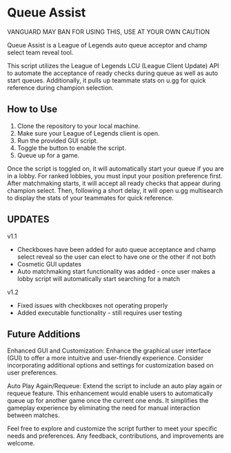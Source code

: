 # Queue Assist

VANGUARD MAY BAN FOR USING THIS, USE AT YOUR OWN CAUTION

Queue Assist is a League of Legends auto queue acceptor and champ select team reveal tool.  

This script utilizes the League of Legends LCU (League Client Update) API to automate the acceptance of ready checks during queue as well as auto start queues. Additionally, it pulls up teammate stats on u.gg for quick reference during champion selection.

## How to Use

1. Clone the repository to your local machine.
2. Make sure your League of Legends client is open.
3. Run the provided GUI script.
4. Toggle the button to enable the script.
5. Queue up for a game.

Once the script is toggled on, it will automatically start your queue if you are in a lobby. For ranked lobbies, you must input your position preference first. After matchmaking starts, it will accept all ready checks that appear during champion select. Then, following a short delay, it will open u.gg multisearch to display the stats of your teammates for quick reference.

## UPDATES 
v1.1 
- Checkboxes have been added for auto queue acceptance and champ select reveal so the user can elect to have one or the other if not both
- Cosmetic GUI updates
- Auto matchmaking start functionality was added - once user makes a lobby script will automatically start searching for a match

v1.2 
- Fixed issues with checkboxes not operating properly
- Added executable functionality - still requires user testing

## Future Additions
Enhanced GUI and Customization: Enhance the graphical user interface (GUI) to offer a more intuitive and user-friendly experience. Consider incorporating additional options and settings for customization based on user preferences.

Auto Play Again/Requeue: Extend the script to include an auto play again or requeue feature. This enhancement would enable users to automatically queue up for another game once the current one ends. It simplifies the gameplay experience by eliminating the need for manual interaction between matches.


Feel free to explore and customize the script further to meet your specific needs and preferences. Any feedback, contributions, and improvements are welcome.
